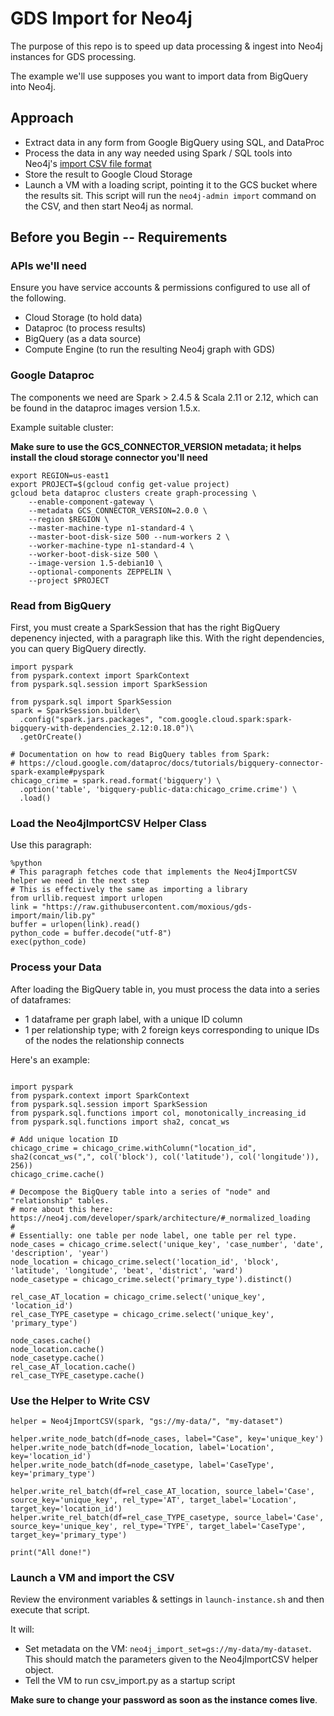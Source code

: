 # GDS Import for Neo4j

The purpose of this repo is to speed up data processing & ingest into Neo4j instances for GDS processing.

The example we'll use supposes you want to import data from BigQuery into Neo4j.

## Approach

- Extract data in any form from Google BigQuery using SQL, and DataProc
- Process the data in any way needed using Spark / SQL tools into Neo4j's
[import CSV file format](https://neo4j.com/docs/operations-manual/current/tools/import/file-header-format/)
- Store the result to Google Cloud Storage
- Launch a VM with a loading script, pointing it to the GCS bucket where the results sit.  This script will
run the `neo4j-admin import` command on the CSV, and then start Neo4j as normal.

## Before you Begin -- Requirements

### APIs we'll need

Ensure you have service accounts & permissions configured to use all of the following.

- Cloud Storage (to hold data)
- Dataproc (to process results)
- BigQuery (as a data source)
- Compute Engine (to run the resulting Neo4j graph with GDS)

### Google Dataproc

The components we need are Spark > 2.4.5 & Scala 2.11 or 2.12, which can be found 
in the dataproc images version 1.5.x.

Example suitable cluster:

**Make sure to use the GCS_CONNECTOR_VERSION metadata; it helps install the cloud storage connector you'll need**

```
export REGION=us-east1
export PROJECT=$(gcloud config get-value project)
gcloud beta dataproc clusters create graph-processing \
    --enable-component-gateway \
    --metadata GCS_CONNECTOR_VERSION=2.0.0 \
    --region $REGION \
    --master-machine-type n1-standard-4 \
    --master-boot-disk-size 500 --num-workers 2 \
    --worker-machine-type n1-standard-4 \
    --worker-boot-disk-size 500 \
    --image-version 1.5-debian10 \
    --optional-components ZEPPELIN \
    --project $PROJECT
```

### Read from BigQuery

First, you must create a SparkSession that has the right BigQuery depenency injected, with a paragraph like this.
With the right dependencies, you can query BigQuery directly.

```
import pyspark
from pyspark.context import SparkContext
from pyspark.sql.session import SparkSession

from pyspark.sql import SparkSession
spark = SparkSession.builder\
  .config("spark.jars.packages", "com.google.cloud.spark:spark-bigquery-with-dependencies_2.12:0.18.0")\
  .getOrCreate()

# Documentation on how to read BigQuery tables from Spark: 
# https://cloud.google.com/dataproc/docs/tutorials/bigquery-connector-spark-example#pyspark
chicago_crime = spark.read.format('bigquery') \
  .option('table', 'bigquery-public-data:chicago_crime.crime') \
  .load()
```

### Load the Neo4jImportCSV Helper Class

Use this paragraph:

```
%python
# This paragraph fetches code that implements the Neo4jImportCSV helper we need in the next step
# This is effectively the same as importing a library
from urllib.request import urlopen
link = "https://raw.githubusercontent.com/moxious/gds-import/main/lib.py"
buffer = urlopen(link).read()
python_code = buffer.decode("utf-8")
exec(python_code)
```

### Process your Data

After loading the BigQuery table in, you must process the data into a series of dataframes:

* 1 dataframe per graph label, with a unique ID column
* 1 per relationship type; with 2 foreign keys corresponding to unique IDs of the nodes the relationship connects

Here's an example:

```

import pyspark
from pyspark.context import SparkContext
from pyspark.sql.session import SparkSession
from pyspark.sql.functions import col, monotonically_increasing_id
from pyspark.sql.functions import sha2, concat_ws

# Add unique location ID
chicago_crime = chicago_crime.withColumn("location_id", sha2(concat_ws(",", col('block'), col('latitude'), col('longitude')), 256))
chicago_crime.cache()

# Decompose the BigQuery table into a series of "node" and "relationship" tables.
# more about this here: https://neo4j.com/developer/spark/architecture/#_normalized_loading
#
# Essentially: one table per node label, one table per rel type.
node_cases = chicago_crime.select('unique_key', 'case_number', 'date', 'description', 'year')
node_location = chicago_crime.select('location_id', 'block', 'latitude', 'longitude', 'beat', 'district', 'ward')
node_casetype = chicago_crime.select('primary_type').distinct()

rel_case_AT_location = chicago_crime.select('unique_key', 'location_id')
rel_case_TYPE_casetype = chicago_crime.select('unique_key', 'primary_type')

node_cases.cache()
node_location.cache()
node_casetype.cache()
rel_case_AT_location.cache()
rel_case_TYPE_casetype.cache()
```

### Use the Helper to Write CSV

```
helper = Neo4jImportCSV(spark, "gs://my-data/", "my-dataset")

helper.write_node_batch(df=node_cases, label="Case", key='unique_key')
helper.write_node_batch(df=node_location, label='Location', key='location_id')
helper.write_node_batch(df=node_casetype, label='CaseType', key='primary_type')

helper.write_rel_batch(df=rel_case_AT_location, source_label='Case', source_key='unique_key', rel_type='AT', target_label='Location', target_key='location_id')
helper.write_rel_batch(df=rel_case_TYPE_casetype, source_label='Case', source_key='unique_key', rel_type='TYPE', target_label='CaseType', target_key='primary_type')

print("All done!")
```

### Launch a VM and import the CSV

Review the environment variables & settings in `launch-instance.sh` and then execute that script.

It will:

* Set metadata on the VM:  `neo4j_import_set=gs://my-data/my-dataset`.  This should match
the parameters given to the Neo4jImportCSV helper object.
* Tell the VM to run csv_import.py as a startup script

**Make sure to change your password as soon as the instance comes live**.